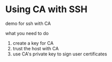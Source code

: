 # Using CA with SSH

demo for ssh with CA

what you need to do

1. create a key for CA
2. trust the host with CA
3. use CA's private key to sign user certificates
